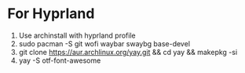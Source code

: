 # For Hyprland
1. Use archinstall with hyprland profile
2. sudo pacman -S git wofi waybar swaybg base-devel
3. git clone https://aur.archlinux.org/yay.git && cd yay && makepkg -si
4. yay -S otf-font-awesome
